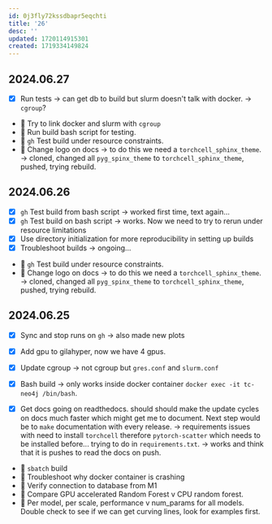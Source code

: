 ```yaml
---
id: 0j3fly72kssdbapr5eqchti
title: '26'
desc: ''
updated: 1720114915301
created: 1719334149824
---
```

## 2024.06.27

- [x] Run tests → can get db to build but slurm doesn't talk with docker. → `cgroup`?
- 🔲 Try to link docker and slurm with `cgroup`
- 🔲 Run build bash script for testing.
- 🔲 `gh` Test build under resource constraints.
- 🔲 Change logo on docs → to do this we need a `torchcell_sphinx_theme`. → cloned, changed all `pyg_spinx_theme` to `torchcell_sphinx_theme`, pushed, trying rebuild.

## 2024.06.26

- [x] `gh` Test build from bash script → worked first time, text again...
- [x] `gh` Test build on bash script → works. Now we need to try to rerun under resource limitations
- [x] Use directory initialization for more reproducibility in setting up builds
- [x] Troubleshoot builds → ongoing...
- 🔲 `gh` Test build under resource constraints.
- 🔲 Change logo on docs → to do this we need a `torchcell_sphinx_theme`. → cloned, changed all `pyg_spinx_theme` to `torchcell_sphinx_theme`, pushed, trying rebuild.

## 2024.06.25

- [x] Sync and stop runs on `gh` → also made new plots
- [x] Add gpu to gilahyper, now we have 4 gpus.
- [x] Update cgroup → not cgroup but `gres.conf` and `slurm.conf`
- [x] Bash build → only works inside docker container `docker exec -it tc-neo4j /bin/bash`.

- [x] Get docs going on readthedocs. should should make the update cycles on docs much faster which might get me to document. Next step would be to `make` documentation with every release. → requirements issues with need to install `torchcell` therefore `pytorch-scatter` which needs to be installed before... trying to do in `requirements.txt`. → works and think that it is pushes to read the docs on push.
- 🔲 `sbatch` build
- 🔲 Troubleshoot why docker container is crashing
- 🔲 Verify connection to database from M1
- 🔲 Compare GPU accelerated Random Forest v CPU random forest.
- 🔲 Per model, per scale, performance v num_params for all models. Double check to see if we can get curving lines, look for examples first.
